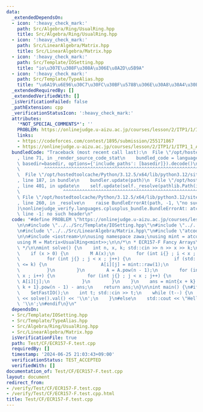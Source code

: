 ```yaml
---
data:
  _extendedDependsOn:
  - icon: ':heavy_check_mark:'
    path: Src/Algebra/Ring/UsualRing.hpp
    title: Src/Algebra/Ring/UsualRing.hpp
  - icon: ':heavy_check_mark:'
    path: Src/LinearAlgebra/Matrix.hpp
    title: Src/LinearAlgebra/Matrix.hpp
  - icon: ':heavy_check_mark:'
    path: Src/Template/IOSetting.hpp
    title: "io\u307E\u308F\u308A\u306E\u8A2D\u5B9A"
  - icon: ':heavy_check_mark:'
    path: Src/Template/TypeAlias.hpp
    title: "\u6A19\u6E96\u30C7\u30FC\u30BF\u578B\u306E\u30A8\u30A4\u30EA\u30A2\u30B9"
  _extendedRequiredBy: []
  _extendedVerifiedWith: []
  _isVerificationFailed: false
  _pathExtension: cpp
  _verificationStatusIcon: ':heavy_check_mark:'
  attributes:
    '*NOT_SPECIAL_COMMENTS*': ''
    PROBLEM: https://onlinejudge.u-aizu.ac.jp/courses/lesson/2/ITP1/1/ITP1_1_A
    links:
    - https://codeforces.com/contest/1895/submission/255171867
    - https://onlinejudge.u-aizu.ac.jp/courses/lesson/2/ITP1/1/ITP1_1_A
  bundledCode: "Traceback (most recent call last):\n  File \"/opt/hostedtoolcache/Python/3.12.5/x64/lib/python3.12/site-packages/onlinejudge_verify/documentation/build.py\"\
    , line 71, in _render_source_code_stat\n    bundled_code = language.bundle(stat.path,\
    \ basedir=basedir, options={'include_paths': [basedir]}).decode()\n          \
    \         ^^^^^^^^^^^^^^^^^^^^^^^^^^^^^^^^^^^^^^^^^^^^^^^^^^^^^^^^^^^^^^^^^^^^^^^^^^^^^^^^^\n\
    \  File \"/opt/hostedtoolcache/Python/3.12.5/x64/lib/python3.12/site-packages/onlinejudge_verify/languages/cplusplus.py\"\
    , line 187, in bundle\n    bundler.update(path)\n  File \"/opt/hostedtoolcache/Python/3.12.5/x64/lib/python3.12/site-packages/onlinejudge_verify/languages/cplusplus_bundle.py\"\
    , line 401, in update\n    self.update(self._resolve(pathlib.Path(included), included_from=path))\n\
    \                ^^^^^^^^^^^^^^^^^^^^^^^^^^^^^^^^^^^^^^^^^^^^^^^^^^^^^^^^^\n \
    \ File \"/opt/hostedtoolcache/Python/3.12.5/x64/lib/python3.12/site-packages/onlinejudge_verify/languages/cplusplus_bundle.py\"\
    , line 260, in _resolve\n    raise BundleErrorAt(path, -1, \"no such header\"\
    )\nonlinejudge_verify.languages.cplusplus_bundle.BundleErrorAt: atcoder/modint.hpp:\
    \ line -1: no such header\n"
  code: "#define PROBLEM \"https://onlinejudge.u-aizu.ac.jp/courses/lesson/2/ITP1/1/ITP1_1_A\"\
    \n\n#include \"../../Src/Template/IOSetting.hpp\"\n#include \"../../Src/Algebra/Ring/UsualRing.hpp\"\
    \n#include \"../../Src/LinearAlgebra/Matrix.hpp\"\n#include \"atcoder/modint.hpp\"\
    \n\n#include <iostream>\n\nusing namespace zawa;\nusing mint = atcoder::modint1000000007;\n\
    using M = Matrix<UsualRing<mint>>;\n\n/*\n * ECR157-F Fancy Arrays\n * https://codeforces.com/contest/1895/submission/255171867\n\
    \ */\n\nmint solve() {\n    int n, x, k; std::cin >> n >> x >> k;\n    mint ans{};\n\
    \    if (x > 0) {\n        M A(x);\n        for (int i{} ; i < x ; i++) {\n  \
    \          for (int j{} ; j < x ; j++) {\n                if (std::abs(i - j)\
    \ <= k) {\n                    A[i][j] = mint::raw(1);\n                }\n  \
    \          }\n        }\n        A = A.pow(n - 1);\n        for (int i{} ; i <\
    \ x ; i++) {\n            for (int j{} ; j < x ; j++) {\n                ans +=\
    \ A[i][j];\n            }\n        }\n    }\n    ans = mint{x + k} * mint{2 *\
    \ k + 1}.pow(n - 1) - ans;\n    return ans;\n}\n\nint main() {\n#ifdef ONLINE_JUDGE\n\
    \    SetFastIO();\n    int t; std::cin >> t;\n    while (t--) {\n        std::cout\
    \ << solve().val() << '\\n';\n    }\n#else\n    std::cout << \"Hello World\" <<\
    \ '\\n';\n#endif\n}\n"
  dependsOn:
  - Src/Template/IOSetting.hpp
  - Src/Template/TypeAlias.hpp
  - Src/Algebra/Ring/UsualRing.hpp
  - Src/LinearAlgebra/Matrix.hpp
  isVerificationFile: true
  path: Test/CF/ECR157-F.test.cpp
  requiredBy: []
  timestamp: '2024-06-25 21:03:43+09:00'
  verificationStatus: TEST_ACCEPTED
  verifiedWith: []
documentation_of: Test/CF/ECR157-F.test.cpp
layout: document
redirect_from:
- /verify/Test/CF/ECR157-F.test.cpp
- /verify/Test/CF/ECR157-F.test.cpp.html
title: Test/CF/ECR157-F.test.cpp
---
```

